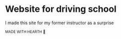 # Website for driving school
I made this site for my former instructor as a surprise<br>

<sub>MADE WITH HEARTH 🖤</sub>
